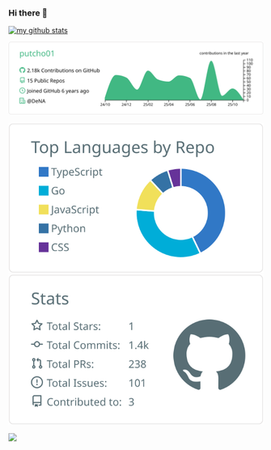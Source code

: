 ### Hi there 👋
[![my github stats](https://github-readme-stats.vercel.app/api?username=ga-tcho&count_private=true&hide=contribs,prs)](https://github.com/putcho01/putcho01)

[![](https://raw.githubusercontent.com/putcho01/putcho01/master/profile-summary-card-output/vue/0-profile-details.svg)](https://github.com/vn7n24fzkq/github-profile-summary-cards)

[![](https://raw.githubusercontent.com/putcho01/putcho01/master/profile-summary-card-output/default/1-repos-per-language.svg)](https://github.com/vn7n24fzkq/github-profile-summary-cards)
[![](https://raw.githubusercontent.com/putcho01/putcho01/master/profile-summary-card-output/default/3-stats.svg)](https://github.com/vn7n24fzkq/github-profile-summary-cards)

![](https://komarev.com/ghpvc/?username=putcho01&color=green)
